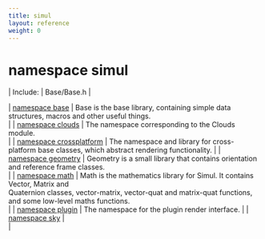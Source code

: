 ```yaml
---
title: simul
layout: reference
weight: 0
---
```

namespace simul
===

| Include: | Base/Base.h |



| [namespace base](simul/base) | Base is the base library, containing simple data structures, macros and other useful things.<br> |
| [namespace clouds](simul/clouds) | The namespace corresponding to the Clouds module.<br> |
| [namespace crossplatform](simul/crossplatform) | The namespace and library for cross-platform base classes, which abstract rendering functionality. |
| [namespace geometry](simul/geometry) | Geometry is a small library that contains orientation and reference frame classes.<br> |
| [namespace math](simul/math) | Math is the mathematics library for Simul. It contains Vector, Matrix and<br>Quaternion classes, vector-matrix, vector-quat and matrix-quat functions,<br>and some low-level maths functions.<br> |
| [namespace plugin](simul/plugin) | The namespace for the plugin render interface. |
| [namespace sky](simul/sky) | <br> |

